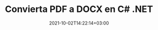 ---
############################# Static ############################
layout: "autogen-gist"
date: 2021-10-02T14:22:14+03:00
draft: false
path: "es/total/net/conversion/pdf-to-docx/"
other_out_formats: "DOC DOCX DOCM DOT DOTX DOTM TXT RTF HTML HTM MHTML MHT XLS XLSX XLSM XLSB XLT XLTX XLTM XLAM CSV TSV DIF SXC FODS PPT PPTX PPTM PPS PPSX PPSM POT POTX POTM ODT OTT OTP ODP ODS EMZ WMZ SVG SVGZ XPS TEX DCM WMF EMF BMP PNG GIF JPEG TIFF ICO WEBP JP2 TGA PSB PSD EPUB MD DICOM FODP JPG"
ad_headline: "Convertir PDF a DOCX | .NET"
ad_description: "La solución de conversión de documentos PDF a DOCX más precisa para sus aplicaciones .NET."

############################# Head ############################
head_title: "Convierta PDF a DOCX en C# .NET: conversión rápida de PDF"
head_description: "Conversión rápida y segura de PDF a DOCX en marcos .NET y Mono: convierta PDF a DOCX y más de 100 formatos de archivo en cualquier tipo de aplicación C#, VB.NET, ASP.NET y .NET Core."

############################# Header ############################
title: "Convierta PDF a DOCX en C# .NET"
description: "Convierta PDF a DOCX en aplicaciones C# .NET utilizando funciones flexibles de conversión de documentos para personalizar la apariencia del formato del documento convertido. Convierta con precisión archivos PDF a documentos de procesamiento de Word, hojas de cálculo de Excel, presentaciones de PowerPoint, Photoshop, libros electrónicos, web y formatos de archivo de imagen. Convierta todo el documento o elija páginas específicas del archivo PDF en función de los números de página o rangos de páginas seleccionados y conviértalos fácilmente a una amplia gama de formatos de documentos compatibles."

############################# SubMenu ############################
submenu:
    enable: false

############################# Content ############################
content:
    enable: true
    block:
    - title_left: "Cómo convertir PDF a DOCX en C# .NET"
      content_left: |
          Siga estos sencillos pasos para la conversión de PDF a DOCX en .NET. Vea el documento convertido tal como está o reprodúzcalo y muéstrelo como HTML sin usar ningún software externo.

          -   Crear objeto **Converter** para convertir documentos PDF
          -   Establecer las opciones de conversión para el formato DOCX
          -   Llame al método **Convert** de la instancia de la clase **Converter** para la conversión a DOCX
          -   Establecer opciones para el visor HTML
          -   Cree un objeto **Viewer** para ver el documento convertido como HTML
          
      title_right: "Descargas e instrucciones de instalación"
      content_right: |
          Necesita espacios de nombres `GroupDocs.Conversion` y `GroupDocs.Viewer` para convertir archivos PDF a una amplia gama de imágenes y tipos de documentos como Microsoft Office (Word, Excel, PowerPoint, Project, Outlook), OpenDocument, HTML y diagramas CAD. Explore otras [API de .NET para documentos de Office](https://products.conholdate.com/total/net/) que ofrece Conholdate.Total.
          
          Obtenga los archivos de ensamblaje respectivos de [descargas](https://downloads.conholdate.com/total/net) o busque el paquete completo de [NuGet](https://www.nuget.org/packages/Conholdate.Total/) para agregar `Conholdate.Total para .NET` directamente en su espacio de trabajo.
          
      gisthash: "d2247f969461c42ed50a02e53e93953a"
      gistfile: "pdf-to-word-conversion-and-html-viewer.cs"

    - title_left: "Convierta documentos PDF a Word en .NET"
      content_left: |
          Se vuelve más fácil convertir de PDF a un documento de Word en aplicaciones C# .NET con las API de Conholdate.Total. El archivo PDF se transforma en un archivo de Word (DOCX) con formato de documento como archivo de origen. Puede editar fácilmente el contenido, como texto, tablas, imágenes y listas del documento de Word convertido.

          -   Cree un objeto de clase **Converter** y pásele el archivo fuente **PDF**
          -   Llame al método **Convert** del objeto **Converter**
          -   Especifique **DOCX** como el formato de salida deseado pasándole el objeto **WordProcessingConvertOptions**
          -   Llame al método **Convert** de la instancia de la clase **Converter** para la conversión a **DOCX**
          
      title_right: "Conversión de archivos protegidos por contraseña"
      content_right: |
          En algunos casos, el tamaño del documento convertido es mayor y lleva tiempo convertirlo. De manera predeterminada, el documento convertido en caché se guarda en la unidad local, pero [Conholdate.Total for .NET](https://products.conholdate.com/total/net/) ofrece una función de implementación de caché personalizada mediante la interfaz iCache para administrar de manera eficiente resultados de conversión de caché a su manera. Acelera el proceso general de conversión repetitiva.
          
          La [biblioteca de conversión de .NET PDF](https://products.groupdocs.com/conversion/net/) también admite la conversión hacia y desde archivos protegidos con contraseña y la compresión de los resultados de la conversión a ZIP, RAR, 7Z, TAR, GZ y BZ2. formatos de archivo.
          
      gisthash: "d2247f969461c42ed50a02e53e93953a"
      gistfile: "pdf-to-word-conversion.cs"

    - title_left: "Convertir PDF a Excel en C# .NET"
      content_left: |
          Convierta PDF en hojas de cálculo de Excel usando unas pocas líneas de código C# .NET. El contenido de un archivo PDF se convierte en filas y columnas de una hoja de cálculo de Excel que se puede editar fácilmente según lo requiera. Un archivo PDF se puede convertir a estos formatos de hoja de cálculo (XLS, XLSX, XLSM, XLSB, XLTX, XLT), OpenDocument (ODS, OTS) y Apple iWork Numbers.

          -   Cree un objeto de clase **Converter** y pásele el archivo fuente **PDF**
          -   Llame al método **Convert** del objeto **Converter**
          -   Especifique **XLSX** como el formato de salida deseado pasándole el objeto **SpreadsheetConvertOptions**
          -   Llame al método **Convert** de la instancia de la clase **Converter** para la conversión a **XLSX**
        
      title_right: "Extracción de información del documento de origen"
      content_right: |
          La función de extracción de información de documentos no solo permite obtener la información básica sobre el archivo del documento de origen, sino que también admite la extracción de información valiosa específica del formato de archivo, como las fechas de inicio y finalización del proyecto de un archivo de Microsoft Project, cualquier restricción de impresión en un documento PDF, lista de carpetas encerradas en un archivo de datos de Outlook, etc.

          Convierta formatos de archivo de documentos populares en diferentes sistemas operativos como Windows, Linux o macOS mientras usa plataformas como Windows Azure, Mono y Xamarin.
          
      gisthash: "d2247f969461c42ed50a02e53e93953a"
      gistfile: "pdf-to-excel-conversion.cs"

    - title_left: "Convierta PDF a PowerPoint en C# .NET"
      content_left: |
          Convertir diapositivas de PDF a PowerPoint (PPT, PPTX) es más rápido con Conholdate.Total para las API de .NET. Una vez convertido, puede editar fácilmente las presentaciones y diapositivas de PowerPoint en Microsoft PowerPoint.

          -   Cree un objeto de clase **Converter** y pásele el archivo fuente **PDF**
          -   Llame al método **Convert** del objeto **Converter**
          -   Especifique **PPTX** como el formato de salida deseado pasándole el objeto **PresentationConvertOptions**
          -   Llame al método **Convert** de la instancia de la clase **Converter** para la conversión a **PPTX**
          
      title_right: "Cargue y convierta documentos ubicados de forma remota"
      content_right: |
          Con Conholdate.Total para .NET, los desarrolladores pueden cargar y convertir documentos desde varias ubicaciones remotas y recursos de almacenamiento de documentos en la nube, como Amazon S3, Microsoft Azure Blob, FTP, disco local, transmisión o una URL simple. Solo tiene que especificar el método para obtener un flujo de documentos ubicado de forma remota y luego pasarlo a la clase Converter como constructor.
          
          Las API de Conholdate.Total para .NET son nativas de Windows Forms, ASP.NET, WPF, WCF o cualquier tipo de aplicación basada en .NET Framework 2.0 o posterior.
          
      gisthash: "d2247f969461c42ed50a02e53e93953a"
      gistfile: "pdf-to-powerpoint-conversion.cs"

    - title_left: "Convertir PDF a Imágenes en .NET"
      content_left: |
          Convierta PDF a formatos de imagen como JPG, PNG, GIF, BMP, TIFF y muchos otros con una calidad y resolución de imagen precisas. Transforme todo el archivo PDF o elija entre algunas páginas seleccionadas para convertirlas en imágenes.

          -   Cree un objeto de clase **Converter** y pásele el archivo fuente **PDF**
          -   Llame al método **Convert** del objeto **Converter**
          -   Declare **SavePageStream** delegado para guardar la página del documento convertido en flujo
          -   Especifique **PNG** como el formato de salida deseado pasándole el objeto **ImageConvertOptions**
          -   Llame al método **Convert** de la instancia de la clase **Converter** para la conversión a **PNG**
          
      title_right: "Agregar marcas de agua de texto o imagen a los documentos"
      content_right: |
          Convierta con precisión documentos exactamente como el archivo original y aplique marcas de agua de texto o imagen a las páginas del documento convertido. Selle las marcas de agua de manera inteligente utilizando un conjunto de opciones de marcas de agua para administrar la fuente, el color, el ancho, la altura, el ángulo de rotación, la transparencia y colocar la marca de agua en el fondo de las páginas del documento.
          
          La detección automática del formato del documento de origen es otra función útil para recuperar la extensión del archivo en algunos casos en los que el archivo de origen se presenta en forma de flujo de bytes. Los desarrolladores también pueden obtener una lista completa de todos los formatos de conversión admitidos al convertir un documento a otro formato de archivo llamando al método GetPossibleConversions del objeto Converter.
          
      gisthash: "d2247f969461c42ed50a02e53e93953a"
      gistfile: "pdf-to-image-conversion.cs"

############################# About Formats ############################
about_formats:
    enable: false
############################# More Formats ############################
more_formats:
    enable: true
    auto: false
    other_out_formats: DOC DOCX DOCM DOT DOTX DOTM TXT RTF HTML HTM MHTML MHT XLS XLSX XLSM XLSB XLT XLTX XLTM XLAM CSV TSV DIF SXC FODS PPT PPTX PPTM PPS PPSX PPSM POT POTX POTM ODT OTT OTP ODP ODS EMZ WMZ SVG SVGZ XPS TEX DCM WMF EMF BMP PNG GIF JPEG TIFF ICO WEBP JP2 TGA PSB PSD EPUB MD DICOM FODP JPG
############################# Back to top ###############################
back_to_top:
  enable: true
---